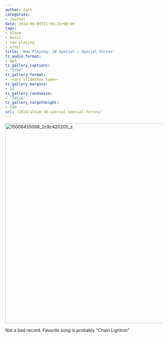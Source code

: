 ```yaml
---
author: Jack
categories:
- Journal
date: 2014-09-09T21:56:21+00:00
tags:
- album
- music
- now playing
- vinyl
title: 'Now Playing: 38 Special – Special Forces'
tz_audio_format:
- mp3
tz_gallery_captions:
- "true"
tz_gallery_format:
- -=set slideshow type=-
tz_gallery_margins:
- 10
tz_gallery_randomize:
- "false"
tz_gallery_targetheight:
- 200
url: /2014/album-38-special-special-forces/
---
```


[<img class="alignnone size-full wp-image-3522" src="/img/2014/09/15006455098_2c9c420205_z.jpg" alt="15006455098_2c9c420205_z" width="640" height="640" srcset="/img/2014/09/15006455098_2c9c420205_z.jpg 640w, /img/2014/09/15006455098_2c9c420205_z-150x150.jpg 150w, /img/2014/09/15006455098_2c9c420205_z-300x300.jpg 300w" sizes="(max-width: 640px) 100vw, 640px" />][1]

Not a bad record. Favorite song is probably "Chain Lightnin"

 [1]: /img/2014/09/15006455098_2c9c420205_z.jpg